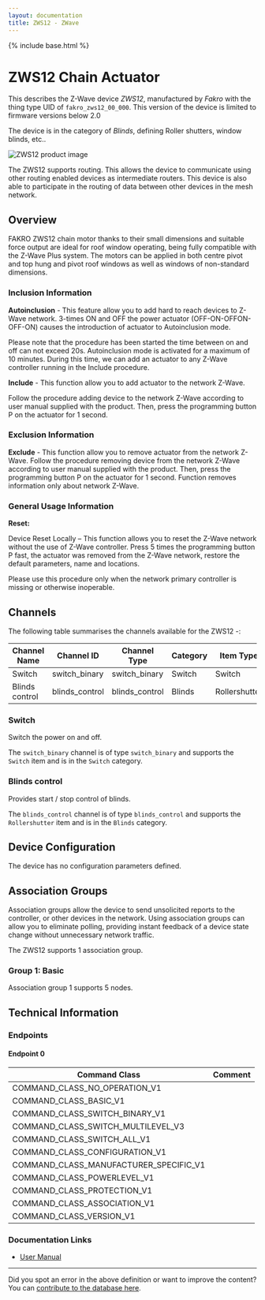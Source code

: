 ```yaml
---
layout: documentation
title: ZWS12 - ZWave
---
```


{% include base.html %}

# ZWS12 Chain Actuator
This describes the Z-Wave device *ZWS12*, manufactured by *Fakro* with the thing type UID of ```fakro_zws12_00_000```.
This version of the device is limited to firmware versions below 2.0

The device is in the category of *Blinds*, defining Roller shutters, window blinds, etc..

![ZWS12 product image](https://opensmarthouse.org/zwavedatabase/325/image/)


The ZWS12 supports routing. This allows the device to communicate using other routing enabled devices as intermediate routers.  This device is also able to participate in the routing of data between other devices in the mesh network.

## Overview

FAKRO ZWS12 chain motor thanks to their small dimensions and suitable force output are ideal for roof window operating, being fully compatible with the Z-Wave Plus system. The motors can be applied in both centre pivot and top hung and pivot roof windows as well as windows of non-standard dimensions. 

### Inclusion Information

**Autoinclusion** - This feature allow you to add hard to reach devices to Z-Wave network. 3-times ON and OFF the power actuator (OFF-ON-OFFON-OFF-ON) causes the introduction of actuator to Autoinclusion mode.

Please note that the procedure has been started the time between on and off can not exceed 20s. Autoinclusion mode is activated for a maximum of 10 minutes. During this time, we can add an actuator to any Z-Wave controller running in the Include procedure.

**Include** - This function allow you to add actuator to the network Z-Wave.

Follow the procedure adding device to the network Z-Wave according to user manual supplied with the product. Then, press the programming button P on the actuator for 1 second.

### Exclusion Information

**Exclude** - This function allow you to remove actuator from the network Z-Wave. Follow the procedure removing device from the network Z-Wave according to user manual supplied with the product. Then, press the programming button P on the actuator for 1 second. Function removes information only about network Z-Wave.

### General Usage Information

**Reset:**

Device Reset Locally – This function allows you to reset the Z-Wave network without the use of Z-Wave controller. Press 5 times the programming button P fast, the actuator was removed from the Z-Wave network, restore the default parameters, name and locations.

Please use this procedure only when the network primary controller is missing or otherwise inoperable.

## Channels

The following table summarises the channels available for the ZWS12 -:

| Channel Name | Channel ID | Channel Type | Category | Item Type |
|--------------|------------|--------------|----------|-----------|
| Switch | switch_binary | switch_binary | Switch | Switch | 
| Blinds control | blinds_control | blinds_control | Blinds | Rollershutter | 

### Switch
Switch the power on and off.

The ```switch_binary``` channel is of type ```switch_binary``` and supports the ```Switch``` item and is in the ```Switch``` category.

### Blinds control
Provides start / stop control of blinds.

The ```blinds_control``` channel is of type ```blinds_control``` and supports the ```Rollershutter``` item and is in the ```Blinds``` category.



## Device Configuration

The device has no configuration parameters defined.

## Association Groups

Association groups allow the device to send unsolicited reports to the controller, or other devices in the network. Using association groups can allow you to eliminate polling, providing instant feedback of a device state change without unnecessary network traffic.

The ZWS12 supports 1 association group.

### Group 1: Basic


Association group 1 supports 5 nodes.

## Technical Information

### Endpoints

#### Endpoint 0

| Command Class | Comment |
|---------------|---------|
| COMMAND_CLASS_NO_OPERATION_V1| |
| COMMAND_CLASS_BASIC_V1| |
| COMMAND_CLASS_SWITCH_BINARY_V1| |
| COMMAND_CLASS_SWITCH_MULTILEVEL_V3| |
| COMMAND_CLASS_SWITCH_ALL_V1| |
| COMMAND_CLASS_CONFIGURATION_V1| |
| COMMAND_CLASS_MANUFACTURER_SPECIFIC_V1| |
| COMMAND_CLASS_POWERLEVEL_V1| |
| COMMAND_CLASS_PROTECTION_V1| |
| COMMAND_CLASS_ASSOCIATION_V1| |
| COMMAND_CLASS_VERSION_V1| |

### Documentation Links

* [User Manual](https://opensmarthouse.org/zwavedatabase/325/reference/ZWS12-ZWS230.pdf)

---

Did you spot an error in the above definition or want to improve the content?
You can [contribute to the database here](https://opensmarthouse.org/zwavedatabase/325).
